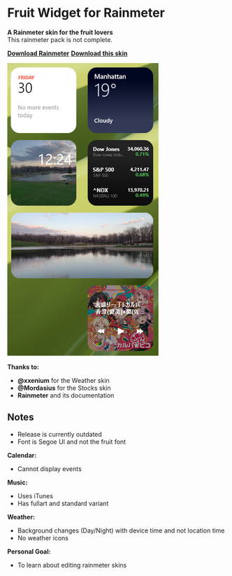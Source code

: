 # Fruit Widget for Rainmeter #

**A Rainmeter skin for the fruit lovers**\
This rainmeter pack is not complete.

**[Download Rainmeter](https://www.rainmeter.net/)**
**[Download this skin](https://github.com/futomakiyoin/Fruit-Widget/releases)**

![Demo](Fruit%20Widget%20Example.png)

**Thanks to:**

- **@xxenium** for the Weather skin
- **@Mordasius** for the Stocks skin
- **Rainmeter** and its documentation

## Notes ##

- Release is currently outdated
- Font is Segoe UI and not the fruit font

**Calendar:**

- Cannot display events

**Music:**

- Uses iTunes
- Has fullart and standard variant

**Weather:**

- Background changes (Day/Night) with device time and not location time
- No weather icons

**Personal Goal:**
- To learn about editing rainmeter skins
